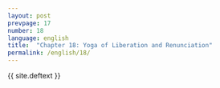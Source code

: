 ```yaml
---
layout: post
prevpage: 17
number: 18
language: english
title:  "Chapter 18: Yoga of Liberation and Renunciation"
permalink: /english/18/
---
```


{{ site.deftext }}